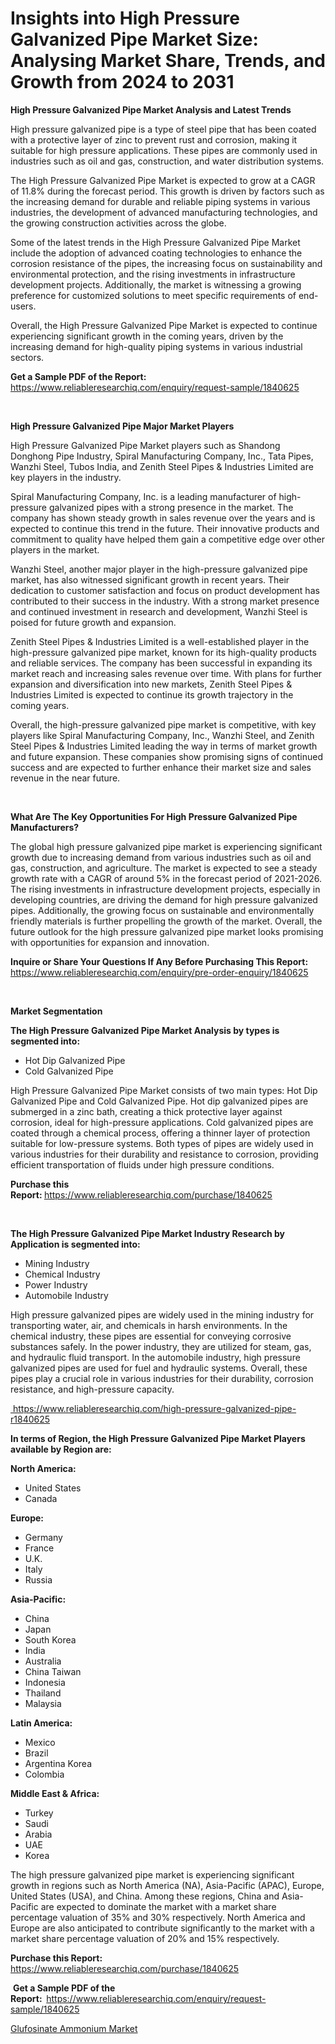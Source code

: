 <p><h1>Insights into High Pressure Galvanized Pipe Market Size: Analysing Market Share, Trends, and Growth from 2024 to 2031</h1></p><p><strong>High Pressure Galvanized Pipe Market Analysis and Latest Trends</strong></p>
<p><p>High pressure galvanized pipe is a type of steel pipe that has been coated with a protective layer of zinc to prevent rust and corrosion, making it suitable for high pressure applications. These pipes are commonly used in industries such as oil and gas, construction, and water distribution systems.</p><p>The High Pressure Galvanized Pipe Market is expected to grow at a CAGR of 11.8% during the forecast period. This growth is driven by factors such as the increasing demand for durable and reliable piping systems in various industries, the development of advanced manufacturing technologies, and the growing construction activities across the globe.</p><p>Some of the latest trends in the High Pressure Galvanized Pipe Market include the adoption of advanced coating technologies to enhance the corrosion resistance of the pipes, the increasing focus on sustainability and environmental protection, and the rising investments in infrastructure development projects. Additionally, the market is witnessing a growing preference for customized solutions to meet specific requirements of end-users.</p><p>Overall, the High Pressure Galvanized Pipe Market is expected to continue experiencing significant growth in the coming years, driven by the increasing demand for high-quality piping systems in various industrial sectors.</p></p>
<p><strong>Get a Sample PDF of the Report:&nbsp;</strong> <a href="https://www.reliableresearchiq.com/enquiry/request-sample/1840625">https://www.reliableresearchiq.com/enquiry/request-sample/1840625</a></p>
<p>&nbsp;</p>
<p><strong>High Pressure Galvanized Pipe Major Market Players</strong></p>
<p><p>High Pressure Galvanized Pipe Market players such as Shandong Donghong Pipe Industry, Spiral Manufacturing Company, Inc., Tata Pipes, Wanzhi Steel, Tubos India, and Zenith Steel Pipes & Industries Limited are key players in the industry.</p><p>Spiral Manufacturing Company, Inc. is a leading manufacturer of high-pressure galvanized pipes with a strong presence in the market. The company has shown steady growth in sales revenue over the years and is expected to continue this trend in the future. Their innovative products and commitment to quality have helped them gain a competitive edge over other players in the market.</p><p>Wanzhi Steel, another major player in the high-pressure galvanized pipe market, has also witnessed significant growth in recent years. Their dedication to customer satisfaction and focus on product development has contributed to their success in the industry. With a strong market presence and continued investment in research and development, Wanzhi Steel is poised for future growth and expansion.</p><p>Zenith Steel Pipes & Industries Limited is a well-established player in the high-pressure galvanized pipe market, known for its high-quality products and reliable services. The company has been successful in expanding its market reach and increasing sales revenue over time. With plans for further expansion and diversification into new markets, Zenith Steel Pipes & Industries Limited is expected to continue its growth trajectory in the coming years.</p><p>Overall, the high-pressure galvanized pipe market is competitive, with key players like Spiral Manufacturing Company, Inc., Wanzhi Steel, and Zenith Steel Pipes & Industries Limited leading the way in terms of market growth and future expansion. These companies show promising signs of continued success and are expected to further enhance their market size and sales revenue in the near future.</p></p>
<p>&nbsp;</p>
<p><strong>What Are The Key Opportunities For High Pressure Galvanized Pipe Manufacturers?</strong></p>
<p><p>The global high pressure galvanized pipe market is experiencing significant growth due to increasing demand from various industries such as oil and gas, construction, and agriculture. The market is expected to see a steady growth rate with a CAGR of around 5% in the forecast period of 2021-2026. The rising investments in infrastructure development projects, especially in developing countries, are driving the demand for high pressure galvanized pipes. Additionally, the growing focus on sustainable and environmentally friendly materials is further propelling the growth of the market. Overall, the future outlook for the high pressure galvanized pipe market looks promising with opportunities for expansion and innovation.</p></p>
<p><strong>Inquire or Share Your Questions If Any Before Purchasing This Report:</strong> <a href="https://www.reliableresearchiq.com/enquiry/pre-order-enquiry/1840625">https://www.reliableresearchiq.com/enquiry/pre-order-enquiry/1840625</a></p>
<p>&nbsp;</p>
<p><strong>Market Segmentation</strong></p>
<p><strong>The High Pressure Galvanized Pipe Market Analysis by types is segmented into:</strong></p>
<p><ul><li>Hot Dip Galvanized Pipe</li><li>Cold Galvanized Pipe</li></ul></p>
<p><p>High Pressure Galvanized Pipe Market consists of two main types: Hot Dip Galvanized Pipe and Cold Galvanized Pipe. Hot dip galvanized pipes are submerged in a zinc bath, creating a thick protective layer against corrosion, ideal for high-pressure applications. Cold galvanized pipes are coated through a chemical process, offering a thinner layer of protection suitable for low-pressure systems. Both types of pipes are widely used in various industries for their durability and resistance to corrosion, providing efficient transportation of fluids under high pressure conditions.</p></p>
<p><strong>Purchase this Report:&nbsp;</strong><a href="https://www.reliableresearchiq.com/purchase/1840625">https://www.reliableresearchiq.com/purchase/1840625</a></p>
<p>&nbsp;</p>
<p><strong>The High Pressure Galvanized Pipe Market Industry Research by Application is segmented into:</strong></p>
<p><ul><li>Mining Industry</li><li>Chemical Industry</li><li>Power Industry</li><li>Automobile Industry</li></ul></p>
<p><p>High pressure galvanized pipes are widely used in the mining industry for transporting water, air, and chemicals in harsh environments. In the chemical industry, these pipes are essential for conveying corrosive substances safely. In the power industry, they are utilized for steam, gas, and hydraulic fluid transport. In the automobile industry, high pressure galvanized pipes are used for fuel and hydraulic systems. Overall, these pipes play a crucial role in various industries for their durability, corrosion resistance, and high-pressure capacity.</p></p>
<p><a href="https://www.reliableresearchiq.com/high-pressure-galvanized-pipe-r1840625">&nbsp;https://www.reliableresearchiq.com/high-pressure-galvanized-pipe-r1840625</a></p>
<p><strong>In terms of Region, the High Pressure Galvanized Pipe Market Players available by Region are:</strong></p>
<p>
    <p> <strong> North America: </strong>
        <ul>
            <li>United States</li>
            <li>Canada</li>
        </ul>
        </p> 
    <p> <strong> Europe: </strong>
        <ul>
            <li>Germany</li>
            <li>France</li>
            <li>U.K.</li>
            <li>Italy</li>
            <li>Russia</li>
        </ul>
        </p> 
    <p> <strong> Asia-Pacific: </strong>
        <ul>
            <li>China</li>
            <li>Japan</li>
            <li>South Korea</li>
            <li>India</li>
            <li>Australia</li>
            <li>China Taiwan</li>
            <li>Indonesia</li>
            <li>Thailand</li>
            <li>Malaysia</li>
        </ul>
        </p> 
    <p> <strong> Latin America: </strong>
        <ul>
            <li>Mexico</li>
            <li>Brazil</li>
            <li>Argentina Korea</li>
            <li>Colombia</li>
        </ul>
        </p> 
    <p> <strong> Middle East & Africa: </strong>
        <ul>
            <li>Turkey</li>
            <li>Saudi</li>
            <li>Arabia</li>
            <li>UAE</li>
            <li>Korea</li>
        </ul>
    </p>
    </p>
<p><p>The high pressure galvanized pipe market is experiencing significant growth in regions such as North America (NA), Asia-Pacific (APAC), Europe, United States (USA), and China. Among these regions, China and Asia-Pacific are expected to dominate the market with a market share percentage valuation of 35% and 30% respectively. North America and Europe are also anticipated to contribute significantly to the market with a market share percentage valuation of 20% and 15% respectively.</p></p>
<p><strong>Purchase this Report: </strong><a href="https://www.reliableresearchiq.com/purchase/1840625">https://www.reliableresearchiq.com/purchase/1840625</a></p>
<p>&nbsp;<strong>Get a Sample PDF of the Report:&nbsp;&nbsp;</strong><a href="https://www.reliableresearchiq.com/enquiry/request-sample/1840625">https://www.reliableresearchiq.com/enquiry/request-sample/1840625</a></p>
<p><strong></strong></p>
<p><p><a href="https://view.publitas.com/reportprime-1/glufosinate-ammonium-market-outlook-and-forecast-from-2024-to-2031/">Glufosinate Ammonium Market</a></p></p>